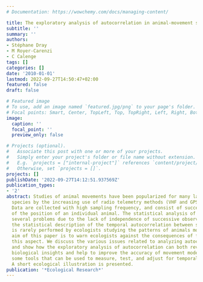 ```yaml
---
# Documentation: https://wowchemy.com/docs/managing-content/

title: The exploratory analysis of autocorrelation in animal-movement studies
subtitle: ''
summary: ''
authors:
- Stéphane Dray
- M Royer-Carenzi
- C Calenge
tags: []
categories: []
date: '2010-01-01'
lastmod: 2022-09-27T14:50:47+02:00
featured: false
draft: false

# Featured image
# To use, add an image named `featured.jpg/png` to your page's folder.
# Focal points: Smart, Center, TopLeft, Top, TopRight, Left, Right, BottomLeft, Bottom, BottomRight.
image:
  caption: ''
  focal_point: ''
  preview_only: false

# Projects (optional).
#   Associate this post with one or more of your projects.
#   Simply enter your project's folder or file name without extension.
#   E.g. `projects = ["internal-project"]` references `content/project/deep-learning/index.md`.
#   Otherwise, set `projects = []`.
projects: []
publishDate: '2022-09-27T14:12:51.937569Z'
publication_types:
- '2'
abstract: Studies of animal movements have been popularized for many large and shy
  species by the increasing use of radio telemetry methods (VHF and GPS technologies).
  Data are collected with high sampling frequency, and consist of successive observations
  of the position of an individual animal. The statistical analysis of such data poses
  several problems due to the lack of independence of successive observations. However,
  the statistical description of the temporal autocorrelation between successive steps
  is rarely performed by ecologists studying the patterns of animals movements. The
  aim of this paper is to warn ecologists against the consequences of failing to consider
  this aspect. We discuss the various issues related to analyzing autocorrelated data,
  and show how the exploratory analysis of autocorrelation can both reveal important
  biological insights and help to improve the accuracy of movement models. We suggest
  some tools that can be used to measure, test, and adjust for temporal autocorrelation.
  A short ecological illustration is presented.
publication: '*Ecological Research*'
---
```

